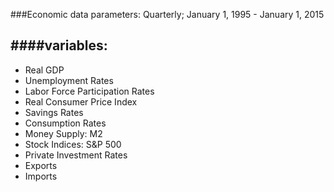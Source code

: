 ###Economic data parameters: Quarterly; January 1, 1995 - January 1, 2015

####variables:
---
* Real GDP  
* Unemployment Rates  
* Labor Force Participation Rates  
* Real Consumer Price Index  
* Savings Rates  
* Consumption Rates  
* Money Supply: M2  
* Stock Indices: S&P 500  
* Private Investment Rates  
* Exports  
* Imports  

